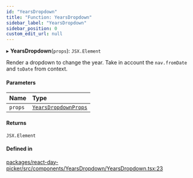```yaml
---
id: "YearsDropdown"
title: "Function: YearsDropdown"
sidebar_label: "YearsDropdown"
sidebar_position: 0
custom_edit_url: null
---
```


▸ **YearsDropdown**(`props`): `JSX.Element`

Render a dropdown to change the year. Take in account the `nav.fromDate` and
`toDate` from context.

#### Parameters

| Name | Type |
| :------ | :------ |
| `props` | [`YearsDropdownProps`](../interfaces/YearsDropdownProps) |

#### Returns

`JSX.Element`

#### Defined in

[packages/react-day-picker/src/components/YearsDropdown/YearsDropdown.tsx:23](https://github.com/gpbl/react-day-picker/blob/0df406c0/packages/react-day-picker/src/components/YearsDropdown/YearsDropdown.tsx#L23)
